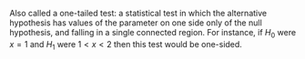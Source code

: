 Also called a one-tailed test: a statistical test in which the
alternative hypothesis has values of the parameter on one side only of
the null hypothesis, and falling in a single connected region. For
instance, if $H_{0}$ were $x=1$ and $H_{1}$ were $1 < x < 2$ then this
test would be one-sided.
